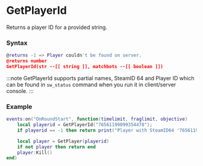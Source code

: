 # GetPlayerId

Returns a player ID for a provided string.

### Syntax

```lua
@returns -1 => Player couldn't be found on server.
@returns number
GetPlayerId(str --[[ string ]], matchbots --[[ boolean ]])
```

:::note
GetPlayerId supports partial names, SteamID 64 and Player ID which can be found in `sw_status` command when you run it in client/server console.
:::

### Example

```lua
events:on("OnRoundStart", function(timelimit, fraglimit, objective)
    local playerid = GetPlayerId("76561199099354478");
    if playerid == -1 then return print("Player with SteamID64 '76561199099354478' couldn't be found on server to kill.") end

    local player = GetPlayer(playerid)
    if not player then return end
    player:Kill()
end)
```
